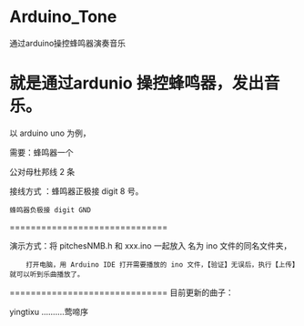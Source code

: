 # Arduino_Tone
通过arduino操控蜂鸣器演奏音乐


就是通过ardunio 操控蜂鸣器，发出音乐。
==================================
以 arduino uno 为例，

需要：蜂鸣器一个

   公对母杜邦线 2 条


接线方式 ：蜂鸣器正极接 digit 8 号。
          
    蜂鸣器负极接 digit GND 
    
  ==============================  
    

演示方式：将 pitchesNMB.h 和 xxx.ino 一起放入 名为 ino 文件的同名文件夹，

        打开电脑，用 Arduino IDE 打开需要播放的 ino 文件，【验证】无误后，执行【上传】就可以听到乐曲播放了。

==============================
目前更新的曲子：

yingtixu ..........莺啼序 
